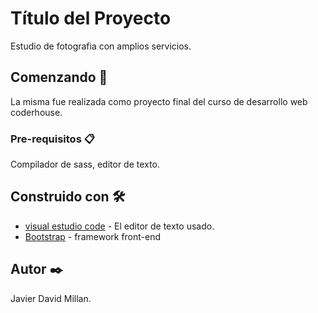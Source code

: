 # Título del Proyecto
Estudio de fotografia con amplios servicios.

## Comenzando 🚀

La misma fue realizada como proyecto final del curso de desarrollo web coderhouse.

### Pre-requisitos 📋

Compilador de sass, editor de texto.

## Construido con 🛠️

* [visual estudio code](https://code.visualstudio.com/) - El editor de texto usado.
* [Bootstrap](https://getbootstrap.com/) - framework front-end


## Autor ✒️

Javier David Millan.
